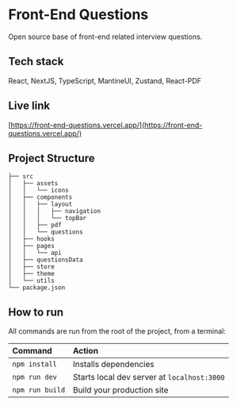 # Front-End Questions
Open source base of front-end related interview questions.
 
## Tech stack
React, NextJS, TypeScript, MantineUI, Zustand, React-PDF

## Live link
[https://front-end-questions.vercel.app/](https://front-end-questions.vercel.app/)

##  Project Structure
```
├── src
│   ├── assets
│   │   └── icons
│   ├── components
│   │   ├── layout
│   │   │   ├── navigation
│   │   │   └── topBar
│   │   ├── pdf
│   │   └── questions
│   ├── hooks
│   ├── pages
│   │   └── api
│   ├── questionsData
│   ├── store
│   ├── theme
│   └── utils
└── package.json
```

##  How to run
All commands are run from the root of the project, from a terminal:

| Command                | Action                                             |
| :--------------------- | :------------------------------------------------- |
| `npm install`          | Installs dependencies                              |
| `npm run dev`          | Starts local dev server at `localhost:3000`        |
| `npm run build`        | Build your production site           |
